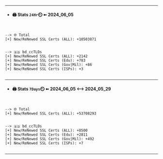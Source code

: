 

---
- #### 🖨️ **Stats** `24Hr`⏲️ ➼ 2024_06_05
```console


--> 🌐 Total
[+] New/ReNewed SSL Certs (ALL): +10503871


--> 🇧🇩 bd_ccTLDs
[+] New/ReNewed SSL Certs (ALL): +2142
[+] New/ReNewed SSL Certs (Edu): +783
[+] New/ReNewed SSL Certs (Gov|Mil): +86
[+] New/ReNewed SSL Certs (ISPs): +3


```

---
- #### 🖨️ **Stats** `7Days`⏲️ ➼ 2024_06_05 <--> 2024_05_29
```console


--> 🌐 Total
[+] New/ReNewed SSL Certs (ALL): +53708293


--> 🇧🇩 bd_ccTLDs
[+] New/ReNewed SSL Certs (ALL): +8500
[+] New/ReNewed SSL Certs (Edu): +2811
[+] New/ReNewed SSL Certs (Gov|Mil): +492
[+] New/ReNewed SSL Certs (ISPs): +7


```

---

